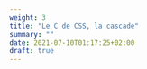 ```yaml
---
weight: 3
title: "Le C de CSS, la cascade"
summary: ""
date: 2021-07-10T01:17:25+02:00
draft: true
---
```

